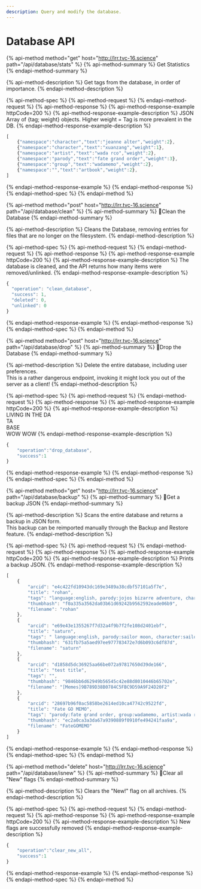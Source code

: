 ```yaml
---
description: Query and modify the database.
---
```


# Database API

{% api-method method="get" host="http://lrr.tvc-16.science" path="/api/database/stats" %}
{% api-method-summary %}
Get Statistics
{% endapi-method-summary %}

{% api-method-description %}
Get tags from the database, in order of importance.
{% endapi-method-description %}

{% api-method-spec %}
{% api-method-request %}
{% endapi-method-request %}
{% api-method-response %}
{% api-method-response-example httpCode=200 %}
{% api-method-response-example-description %}
JSON Array of {tag; weight} objects. Higher weight = Tag is more prevalent in the DB.
{% endapi-method-response-example-description %}

```javascript
[
    {"namespace":"character","text":"jeanne alter","weight":2},
    {"namespace":"character","text":"xuanzang","weight":1},
    {"namespace":"artist","text":"wada rco","weight":2},
    {"namespace":"parody","text":"fate grand order","weight":3},
    {"namespace":"group","text":"wadamemo","weight":2},
    {"namespace":"","text":"artbook","weight":2},
]
```
{% endapi-method-response-example %}
{% endapi-method-response %}
{% endapi-method-spec %}
{% endapi-method %}

{% api-method method="post" host="http://lrr.tvc-16.science" path="/api/database/clean" %}
{% api-method-summary %}
🔑Clean the Database
{% endapi-method-summary %}

{% api-method-description %}
Cleans the Database, removing entries for files that are no longer on the filesystem.
{% endapi-method-description %}

{% api-method-spec %}
{% api-method-request %}
{% endapi-method-request %}
{% api-method-response %}
{% api-method-response-example httpCode=200 %}
{% api-method-response-example-description %}
The database is cleaned, and the API returns how many items were removed/unlinked.
{% endapi-method-response-example-description %}

```javascript
{
  "operation": "clean_database",
  "success": 1,
  "deleted": 0,
  "unlinked": 0
}
```
{% endapi-method-response-example %}
{% endapi-method-response %}
{% endapi-method-spec %}
{% endapi-method %}

{% api-method method="post" host="http://lrr.tvc-16.science" path="/api/database/drop" %}
{% api-method-summary %}
🔑Drop the Database
{% endapi-method-summary %}

{% api-method-description %}
Delete the entire database, including user preferences.  
This is a rather dangerous endpoint, invoking it might lock you out of the server as a client!
{% endapi-method-description %}

{% api-method-spec %}
{% api-method-request %}
{% endapi-method-request %}
{% api-method-response %}
{% api-method-response-example httpCode=200 %}
{% api-method-response-example-description %}
LIVING IN THE DA  
TA  
BASE  
WOW WOW
{% endapi-method-response-example-description %}

```javascript
{
    "operation":"drop_database",
    "success":1
}
```
{% endapi-method-response-example %}
{% endapi-method-response %}
{% endapi-method-spec %}
{% endapi-method %}

{% api-method method="get" host="http://lrr.tvc-16.science" path="/api/database/backup" %}
{% api-method-summary %}
🔑Get a backup JSON
{% endapi-method-summary %}

{% api-method-description %}
Scans the entire database and returns a backup in JSON form.   
This backup can be reimported manually through the Backup and Restore feature.
{% endapi-method-description %}

{% api-method-spec %}
{% api-method-request %}
{% endapi-method-request %}
{% api-method-response %}
{% api-method-response-example httpCode=200 %}
{% api-method-response-example-description %}
Prints a backup JSON.
{% endapi-method-response-example-description %}

```javascript
[
    {
        "arcid": "e4c422fd10943dc169e3489a38cdbf57101a5f7e",
        "title": "rohan",
        "tags": "language:english, parody:jojos bizarre adventure, character:rohan kishibe, date_added:1541778455",
        "thumbhash": "f0a335a3562da03b61d69242b9562592eade06b9",
        "filename": "rohan"
    },
    {
        "arcid": "e69e43e1355267f7d32a4f9b7f2fe108d2401ebf",
        "title": "saturn",
        "tags": " language:english, parody:sailor moon, character:sailor saturn, date_added:1553537268",
        "thumbhash": "631fb75a5aed97ee977783472e7d6b093c6df87d",
        "filename": "saturn"
    },
    {
        "arcid": "d1858d5dc36925aa66be072a97817650d39de166",
        "title": "test title",
        "tags": "",
        "thumbhash": "9846bb6d62949b56545c42e88d8010446b65702e",
        "filename": "[Memes]9B789D38B0784C5FBC9D59A9F24D20F2"
    },
    {
        "arcid": "28697b96f0ac5858be2614ed10ca47742c9522fd",
        "title": "Fate GO MEMO",
        "tags": "parody:fate grand order, group:wadamemo, artist:wada rco, artbook, full color, super:test, date_added:1553537258",
        "thumbhash": "ec2a0ca3a3da67a9390889f0910fe494241faa9a",
        "filename": "FateGOMEMO"
    }
]
```
{% endapi-method-response-example %}
{% endapi-method-response %}
{% endapi-method-spec %}
{% endapi-method %}

{% api-method method="delete" host="http://lrr.tvc-16.science" path="/api/database/isnew" %}
{% api-method-summary %}
🔑Clear all "New" flags
{% endapi-method-summary %}

{% api-method-description %}
Clears the "New!" flag on all archives.
{% endapi-method-description %}

{% api-method-spec %}
{% api-method-request %}
{% endapi-method-request %}
{% api-method-response %}
{% api-method-response-example httpCode=200 %}
{% api-method-response-example-description %}
New flags are successfully removed
{% endapi-method-response-example-description %}

```javascript
{
    "operation":"clear_new_all",
    "success":1
}
```
{% endapi-method-response-example %}
{% endapi-method-response %}
{% endapi-method-spec %}
{% endapi-method %}

